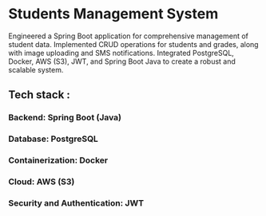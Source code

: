 # Students Management System
Engineered a Spring Boot application for comprehensive management of student data. Implemented CRUD operations for students and grades, along with image uploading and SMS notifications. Integrated PostgreSQL, Docker, AWS (S3), JWT, and Spring Boot Java to create a robust and scalable system.

## Tech stack : 


### Backend: Spring Boot (Java)
### Database: PostgreSQL
### Containerization: Docker
### Cloud: AWS (S3)
### Security and Authentication: JWT
